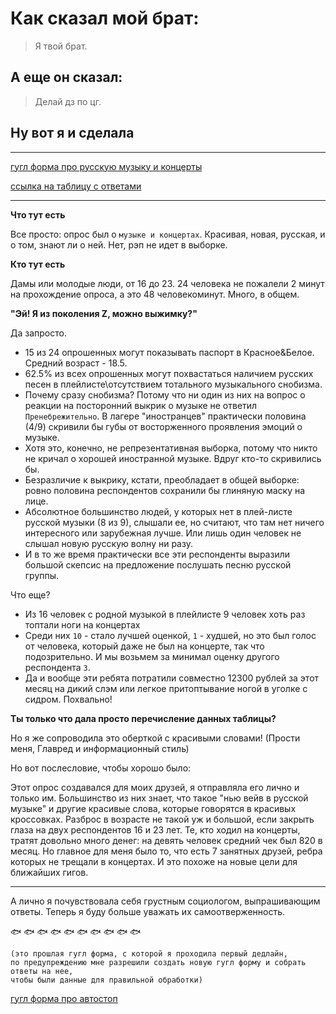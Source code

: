 

# Как сказал мой брат:

> Я твой брат.

## А еще он сказал:
> Делай дз по цг.

## Ну вот я и сделала

---

[гугл форма про русскую музыку и концерты](https://docs.google.com/forms/d/1xGPc17TFsDaRYLZwoj6R8KOTrC4qCmhypPUk23v-cMg/edit)


[ссылка на таблицу с ответами](https://docs.google.com/spreadsheets/d/122lwid1DuOKu816sPqyLPqL5cWJytKvoOdIpnXScjik/edit#gid=1132889904)

---

__Что тут есть__

Все просто: опрос был о `музыке и концертах`. Красивая, новая, русская, и о том, знают ли о ней. Нет, рэп не идет в выборке.

__Кто тут есть__

Дамы или молодые люди, от 16 до 23. 24 человека не пожалели 2 минут на прохождение опроса, а это 48 человекоминут. Много, в общем.

__"Эй! Я из поколения Z, можно выжимку?"__

Да запросто.

* 15 из 24 опрошенных могут показывать паспорт в Красное&Белое. Средний возраст - 18.5.
* 62.5% из всех опрошенных могут похвастаться наличием русских песен в плейлисте\отсутствием тотального музыкального снобизма.
* Почему сразу снобизма? Потому что ни один из них на вопрос о реакции на посторонний выкрик о музыке не ответил `Пренебрежительно`. В лагере "иностранцев" практически половина (4/9) скривили бы губы от восторженного проявления эмоций о музыке. 
* Хотя это, конечно, не репрезентативная выборка, потому что никто не кричал о хорошей иностранной музыке. Вдруг кто-то скривились бы.
* Безразличие к выкрику, кстати, преобладает в общей выборке: ровно половина респондентов сохранили бы глиняную маску на лице.
* Абсолютное большинство людей, у которых нет в плей-листе русской музыки (8 из 9), слышали ее, но считают, что там нет ничего интересного или зарубежная лучше. Или лишь один человек не слышал новую русскую волну ни разу.
* И в то же время практически все эти респонденты выразили большой скепсис на предложение послушать песню русской группы.

Что еще?

* Из 16 человек с родной музыкой в плейлисте 9 человек хоть раз топтали ноги на концертах
* Среди них `10` - стало лучшей оценкой, `1` - худшей, но это был голос от человека, который даже не был на концерте, так что подозрительно. И мы возьмем за минимал оценку другого респондента `3`.
* Да и вообще эти ребята потратили совместно 12300 рублей за этот месяц на дикий слэм или легкое притоптывание ногой в уголке с сидром. Похвально!

__Ты только что дала просто перечисление данных таблицы?__

Но я же сопроводила это оберткой с красивыми словами! (Прости меня, Главред и информационный стиль)

Но вот послесловие, чтобы хорошо было:

Этот опрос создавался для моих друзей, я отправляла его лично и только им. Большинство из них знает, что такое "нью вейв в русской музыке" и другие красивые слова, которые говорятся в красивых кроссовках. Разброс в возрасте не такой уж и большой, если закрыть глаза на двух респондентов 16 и 23 лет. Те, кто ходил на концерты, тратят довольно много денег: на девять человек средний чек был 820 в месяц. Но главное для меня было то, что есть 7 занятных друзей, ребра которых не трещали в концертах. И это похоже на новые цели для ближайших гигов.

---

А лично я почувствовала себя грустным социологом, выпрашивающим ответы. Теперь я буду больше уважать их самоотверженность.

:fish: :fish: :fish: :fish: :fish: :fish: :fish: :fish: :fish: :fish:


```
(это прошлая гугл форма, с которой я проходила первый дедлайн,
по предупреждению мне разрешили создать новую гугл форму и собрать ответы на нее,
чтобы были данные для правильной обработки)
```
[гугл форма про автостоп](https://docs.google.com/forms/d/1-D3aqcCpsN3gBbn10cULoaJpRRAw7qJXmz_ZdTy1JOk/edit?usp=sharing)
